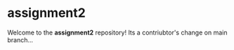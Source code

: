 # assignment2
Welcome to the **assignment2** repository!
Its a contriubtor's change on main branch...